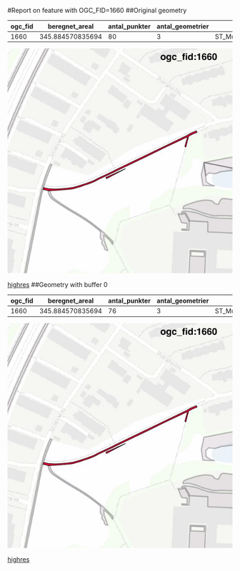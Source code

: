 #Report on feature with OGC_FID=1660
##Original geometry



| ogc_fid |  beregnet_areal  | antal_punkter | antal_geometrier |      type       |
|---------|------------------|---------------|------------------|-----------------|
|    1660 | 345.884570835694 |            80 |                3 | ST_MultiPolygon|
![geom](../images/1660_invalid.jpg)


[highres](https://raw.githubusercontent.com/Septima/herlev/master/images/1660_invalid_highres.jpg)
##Geometry with buffer 0



| ogc_fid |  beregnet_areal  | antal_punkter | antal_geometrier |      type       |
|---------|------------------|---------------|------------------|-----------------|
|    1660 | 345.884570835694 |            76 |                3 | ST_MultiPolygon|
![geom](../images/1660_buffer0.jpg)


[highres](https://raw.githubusercontent.com/Septima/herlev/master/images/1660_buffer0_highres.jpg)
